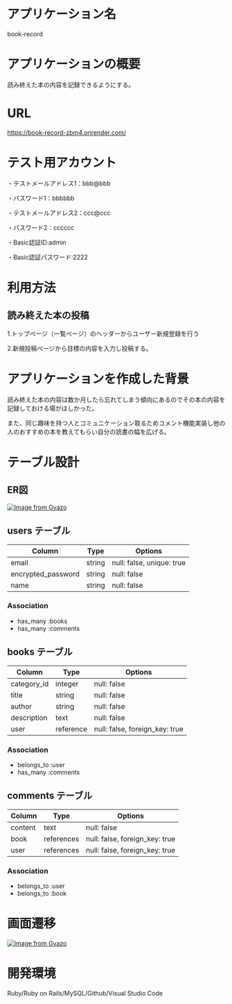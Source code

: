 # アプリケーション名
 book-record

# アプリケーションの概要
 読み終えた本の内容を記録できるようにする。

# URL
 https://book-record-zbm4.onrender.com/

 # テスト用アカウント
 ・テストメールアドレス1：bbb@bbb

 ・パスワード1：bbbbbb

 ・テストメールアドレス2：ccc@ccc

 ・パスワード2：cccccc

 ・Basic認証ID:admin

 ・Basic認証パスワード:2222

# 利用方法
## 読み終えた本の投稿
1.トップページ（一覧ページ）のヘッダーからユーザー新規登録を行う

2.新規投稿ページから目標の内容を入力し投稿する。

# アプリケーションを作成した背景
 読み終えた本の内容は数か月したら忘れてしまう傾向にあるのでその本の内容を記録しておける場がほしかった。

 また、同じ趣味を持つ人とコミュニケーション取るためコメント機能実装し他の人のおすすめの本を教えてもらい自分の読書の幅を広げる。

# テーブル設計

## ER図
[![Image from Gyazo](https://i.gyazo.com/a41b9ec0d0d2e6abb4d98af74ec0d7b3.png)](https://gyazo.com/a41b9ec0d0d2e6abb4d98af74ec0d7b3)

## users テーブル

| Column              | Type   | Options                   |
| ------------------  | ------ | ------------------------- |
| email               | string | null: false, unique: true |
| encrypted_password  | string | null: false               |
| name                | string | null: false               |

### Association

- has_many :books
- has_many :comments



## books テーブル

| Column      | Type      | Options                        |
| ----------- | --------- | -----------                    |
| category_id | integer   | null: false                    |
| title       | string    | null: false                    |
| author      | string    | null: false                    |(著者)
| description | text      | null: false                    |(内容)
| user        | reference | null: false, foreign_key: true |

### Association

- belongs_to :user
- has_many :comments



## comments テーブル

| Column    | Type       | Options                        |
| ------    | ---------- | ------------------------------ |
| content   | text       | null: false                    |
| book      | references | null: false, foreign_key: true |
| user      | references | null: false, foreign_key: true |
### Association

- belongs_to :user
- belongs_to :book

# 画面遷移

[![Image from Gyazo](https://i.gyazo.com/95df1790d2aa5cd8c0428efebf5e2bb9.png)](https://gyazo.com/95df1790d2aa5cd8c0428efebf5e2bb9)

# 開発環境
Ruby/Ruby on Rails/MySQL/Github/Visual Studio Code


